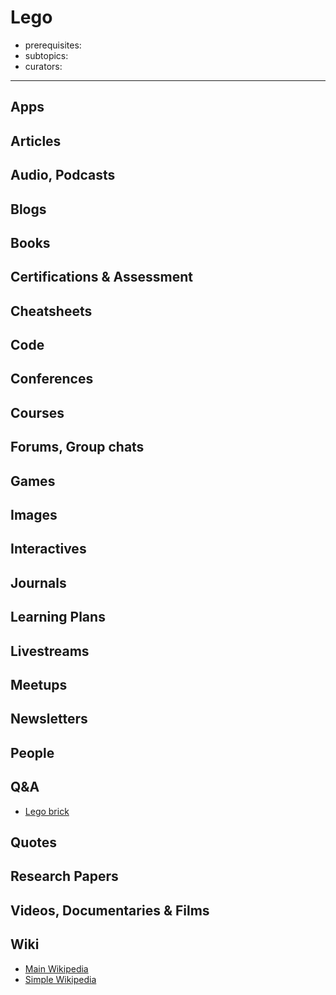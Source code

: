 # Lego

- prerequisites:
- subtopics:
- curators:

------

## Apps

## Articles

## Audio, Podcasts

## Blogs

## Books

## Certifications & Assessment

## Cheatsheets

## Code

## Conferences

## Courses

## Forums, Group chats

## Games

## Images

## Interactives

## Journals

## Learning Plans

## Livestreams

## Meetups

## Newsletters

## People

## Q&A

- [Lego brick](https://bricks.stackexchange.com)

## Quotes

## Research Papers

## Videos, Documentaries & Films

## Wiki

- [Main Wikipedia](https://en.wikipedia.org/wiki/Lego)
- [Simple Wikipedia](https://simple.wikipedia.org/wiki/Lego)

